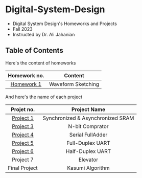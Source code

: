 # Digital-System-Design
- Digital System Design's Homeworks and Projects
- Fall 2023
- Instructed by Dr. Ali Jahanian

## Table of Contents
Here's the content of homeworks

Homework no. | Content
| :---: | :---: 
[Homework 1](HW1) | Waveform Sketching

And here's the name of each project

Projet no. | Project Name
| :---: | :---: 
[Project 1](PROJ1) | Synchronized & Asynchronized SRAM
[Project 3](PROJ3) | N-bit Comprator
[Project 4](PROJ4) | Serial FullAdder
[Project 5](PROJ5) | Full-Duplex UART
[Project 6](PROJ6) | Half-Duplex UART
Project 7 | Elevator
Final Project | Kasumi Algorithm
